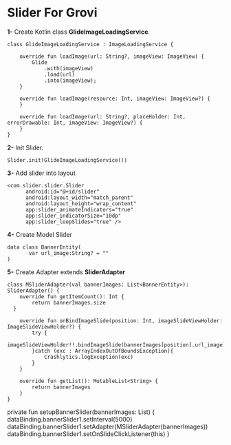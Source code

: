 # Slider For Grovi

**1-** Create Kotlin class **GlideImageLoadingService**.

    class GlideImageLoadingService : ImageLoadingService {  
  
	    override fun loadImage(url: String?, imageView: ImageView) {  
	        Glide  
	            .with(imageView)  
	            .load(url)  
	            .into(imageView);  
	    }  
  
	    override fun loadImage(resource: Int, imageView: ImageView?) {  
	    }	  
  
	    override fun loadImage(url: String?, placeHolder: Int, errorDrawable: Int, imageView: ImageView?) {  
	    }
    }  

**2-** Init Slider.

    Slider.init(GlideImageLoadingService())

**3-** Add slider into layout

    <com.slider.slider.Slider  
	      android:id="@+id/slider"  
          android:layout_width="match_parent"  
          android:layout_height="wrap_content"       
          app:slider_animateIndicators="true" 
          app:slider_indicatorSize="10dp"  
          app:slider_loopSlides="true" />
         

**4-** Create Model Slider

    
    data class BannerEntity(        
	       var url_image:String? = ""
    )
      
    

**5-** Create Adapter extends **SliderAdapter**

    class MSliderAdapter(val bannerImages: List<BannerEntity>): SliderAdapter() {  
        override fun getItemCount(): Int {  
            return bannerImages.size  
      }  
      
        override fun onBindImageSlide(position: Int, imageSlideViewHolder: ImageSlideViewHolder?) {  
            try {  
                imageSlideViewHolder!!.bindImageSlide(bannerImages[position].url_image)  
            }catch (exc : ArrayIndexOutOfBoundsException){  
                Crashlytics.logException(exc)  
            }  
        }  
      
        override fun getList(): MutableList<String> {  
            return bannerImages
        }  
    }


private fun setupBannerSlider(bannerImages: List<BannerEntity>) {
        dataBinding.bannerSlider1.setInterval(5000)
        dataBinding.bannerSlider1.setAdapter(MSliderAdapter(bannerImages))
        dataBinding.bannerSlider1.setOnSlideClickListener(this)
    }




